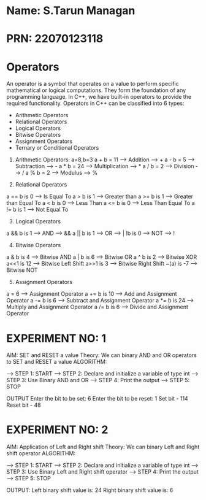 # Name: S.Tarun Managan
# PRN: 22070123118

# Operators
An operator is a symbol that operates on a value to perform specific mathematical or logical computations. They form the foundation of any programming language. 
In C++, we have built-in operators to provide the required functionality. Operators in C++ can be classified into 6 types:

* Arithmetic Operators
* Relational Operators
* Logical Operators
* Bitwise Operators
* Assignment Operators
* Ternary or Conditional Operators

1) Arithmetic Operators:
a=8,b=3
a + b = 11 --> Addition --> +
a - b = 5 --> Subtraction --> -
a * b = 24 --> Multiplication --> *
a / b = 2 --> Division --> /
a % b = 2 --> Modulus --> %

2) Relational Operators

a == b is 0 --> Is Equal To
a > b is 1 --> Greater than
a >= b is 1 --> Greater than Equal To
a < b is 0 --> Less Than 
a <= b is 0 --> Less Than Equal To
a != b is 1 --> Not Equal To

3) Logical Operators

a && b is 1 --> AND --> &&
a || b is 1 --> OR --> |
!b is  0 --> NOT --> !

4) Bitwise Operators

a & b is 4 --> Bitwise AND
a | b is 6 --> Bitwise OR
a ^ b is 2 --> Bitwise XOR
a<<1 is 12 --> Bitwise Left Shift
a>>1 is 3 --> Bitwise Right Shift
~(a) is -7 --> Bitwise NOT

5) Assignment Operators

a = 6 --> Assignment Operator
a += b is 10 --> Add and Assignment Operator
a -= b is 6 --> Subtract and Assignment Operator
a *= b is 24 --> Multiply and Assignment Operator
a /= b is 6 --> Divide and Assignment Operator

# EXPERIMENT NO: 1

AIM: SET and RESET a value
Theory: We can binary AND and OR operators to SET and RESET a value
ALGORITHM:

--> STEP 1: START
--> STEP 2: Declare and initialize a variable of type int
--> STEP 3: Use Binary AND and OR
--> STEP 4: Print the output
--> STEP 5: STOP

OUTPUT
Enter the bit to be set: 6
Enter the bit to be reset: 1
Set bit - 114
Reset bit - 48

# EXPERIMENT NO: 2

AIM: Application of Left and Right shift
Theory: We can binary Left and Right shift operator 
ALGORITHM:

--> STEP 1: START
--> STEP 2: Declare and initialize a variable of type int
--> STEP 3: Use Binary Left and Right shift operator
--> STEP 4: Print the output
--> STEP 5: STOP

OUTPUT:
Left binary shift value is: 24
Right binary shift value is: 6






   

